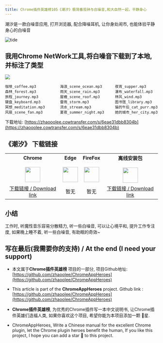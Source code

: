 ```yaml
---
title: Chrome插件英雄榜105《潮汐》极简番茄钟与白噪音,和大自然一起，平静身心
---
```



潮汐是一款白噪音应用, 打开浏览器, 配合降噪耳机, 让你身处闹市, 也能体验平静身心的白噪音

![tide](https://cdn.fangyuanxiaozhan.com/assets/1622258018257DaHmz271.gif)



## 我用Chrome NetWork工具,将白噪音下载到了本地, 并标注了类型



![](https://cdn.fangyuanxiaozhan.com/assets/1622258231117yz4fth8m.png)

```
咖啡_coffee.mp3           海浪_scene_ocean.mp3      夜宵_supper.mp3
森林_forest.mp3           雨天_scene_rain.mp3       瀑布_waterfall.mp3
旅程_journey.mp3          屋檐_scene_roof.mp3       林风_wind.mp3
键盘_keyboard.mp3         雷雨_storm.mp3            图书馆_library.mp3
冥想_meditation.mp3       流水_stream.mp3           猫的午后_cat_purr.mp3
风扇_scene_fan.mp3        夏夜_summer_night.mp3     她的城市_her_city.mp3
```

下载地址:  [https://zhaooolee.cowtransfer.com/s/6eae31dbb8304b](https://zhaooolee.cowtransfer.com/s/6eae31dbb8304b)



## 《潮汐》 下载链接

<table style="table-layout: fixed;">
<tbody>
<tr>
<td><div style="text-align: center;"><div style="font-weight: bold">Chrome</div><br/><div><img  style="width:50px; height:auto;" src="https://www.v2fy.com/asset/0i/ChromeAppHeroes/page/001_markdown_here.assets/chromeappheroes-chrome-icon.png"/></div></div></td>
<td><div style="text-align: center;" ><div style="font-weight: bold">Edge</div><br/><div><img style="width:50px; height:auto;" src="https://www.v2fy.com/asset/0i/ChromeAppHeroes/page/001_markdown_here.assets/chromeappheroes-edge-icon.png"/></div></div></td>
<td><div style="text-align: center;" ><div style="font-weight: bold">FireFox</div><br/><div><img  style="width:50px; height:auto;" src="https://www.v2fy.com/asset/0i/ChromeAppHeroes/page/001_markdown_here.assets/chromeappheroes-firefox-icon.png"/></div></div></td>
<td><div style="text-align: center;" ><div style="font-weight: bold">离线安装包</div><br/><div><img  style="width:50px; height:auto;" src="https://www.v2fy.com/asset/0i/ChromeAppHeroes/page/001_markdown_here.assets/chromeappheroes-github-download.png"/></div></div></td>
</tr>
<tr>
<td>
<div style="text-align: center;">
<a  href="https://chrome.google.com/webstore/detail/tide-focus-timer-white-no/lmbegcmkonokdjbhbamhpmkihpachdbk">下载链接 / Download link</a>
</div>
</td>
<td>
<div style="text-align: center;">
暂无
</div>
</td>
<td>
<div style="text-align: center;">
暂无
</div>
</td>
<td>
<div style="text-align: center;"><a  href="https://cdn.jsdelivr.net/gh/zhaoolee/ChromeAppHeroes/backup/105-tide.zip">下载链接 / Download link</a></div>
</td>
</tr>
</tbody>
</table>





## 小结



工作时, 听魔性音乐容易分散精力, 听一些白噪音, 可以让心境平和, 提升工作专注度, 如果晚上睡不着, 听一些白噪音, 有助眠的奇效~



## 写在最后(我需要你的支持) / At the end (I need your support)

- 本文属于**Chrome插件英雄榜** 项目的一部分, 项目Github地址: [https://github.com/zhaoolee/ChromeAppHeroes](https://github.com/zhaoolee/ChromeAppHeroes)


- This article is part of the **ChromeAppHeroes** project. Github link : [https://github.com/zhaoolee/ChromeAppHeroes](https://github.com/zhaoolee/ChromeAppHeroes) 

- **Chrome插件英雄榜**, 为优秀的Chrome插件写一本中文说明书, 让Chrome插件英雄们造福人类, 如果你喜欢这个项目, 希望你能为本项目添加一颗 🌟星.

- ChromeAppHeroes, Write a Chinese manual for the excellent Chrome plugin, let the Chrome plugin heroes benefit the human, If you like this project, I hope you can add a star 🌟 to this project.

